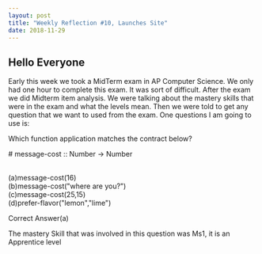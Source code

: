 ```yaml
---
layout: post
title: "Weekly Reflection #10, Launches Site"
date: 2018-11-29
---
```

<h2>Hello Everyone</h2>
<p>Early this week we took a MidTerm exam in AP Computer Science. We only had one hour to complete this exam. It was sort of difficult. After the exam we did Midterm item analysis. We were talking about the mastery skills that were in the exam and what the levels mean. Then we were told to get any question that we want to used from the exam. One questions I am going to use is:<p>
  <p>Which function application matches the contract below?</p>
  <p># message-cost :: Number -> Number</p>
  </br>(a)message-cost(16)
  </br>(b)message-cost("where are you?")
  </br>(c)message-cost(25,15)
  </br>(d)prefer-flavor("lemon","lime")
  
  <p>Correct Answer(a)</p>
  <p>The mastery Skill that was involved in this question was Ms1, it is an Apprentice level</p>
